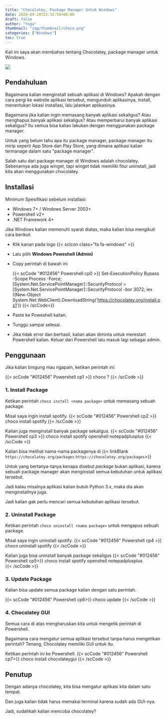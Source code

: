 ```yaml
---
title: "Chocolatey, Package Manager Untuk Windows"
date: 2020-09-20T23:32:59+08:00
draft: false
author: "Yoga"
thumbnail: "img/thumbnail/choco.png"
categories: ["Windows"]
toc: true
---
```


Kali ini saya akan membahas tentang Chocolatey, package manager untuk Windows.
<!--more-->

![](/img/thumbnail/choco.png)

## Pendahuluan

Bagaimana kalian menginstall sebuah aplikasi di Windows? Apakah dengan cara pergi ke website aplikasi tersebut, mengunduh aplikasinya, install, menentukan lokasi installasi, lalu jalankan aplikasinya.

Bagaimana jika kalian ingin memasang banyak aplikasi sekaligus? Atau menghapus banyak aplikasi sekaligus? Atau memperbarui banyak aplikasi sekaligus?
Itu semua bisa kalian lakukan dengan menggunakan package manager.

Untuk yang belum tahu apa itu package manager, package manager itu mirip seperti App Store dan Play Store, yang dimana aplikasi kalian termanage dalam satu "package manager".

Salah satu dari package manager di Windows adalah chocolatey. Sebenarnya ada juga winget, tapi winget tidak memiliki fitur uninstall, jadi kita akan menggunakan chocolatey.

## Installasi

Minimum Spesifikasi sebelum installasi:
+ Windows 7+ / Windows Server 2003+
+ Powershell v2+
+ .NET Framework 4+

Jika Windows kalian memenuhi syarat diatas, maka kalian bisa mengikuti cara berikut:
+ Klik kanan pada logo {{< scIcon class="fa fa-windows" >}}
+ Lalu pilih **Windows Poweshell (Admin)**
+ Copy perintah di bawah ini

	{{< scCode "#012456" Powershell cp0 >}}
	Set-ExecutionPolicy Bypass -Scope Process -Force; [System.Net.ServicePointManager]::SecurityProtocol = [System.Net.ServicePointManager]::SecurityProtocol -bor 3072; iex ((New-Object System.Net.WebClient).DownloadString('https://chocolatey.org/install.ps1'))
	{{< /scCode>}}

+ Paste ke Poweshell kalian.
+ Tunggu sampai selesai.
+ Jika tidak error dan berhasil, kalian akan diminta untuk merestart Powershell kalian. Keluar dari Powershell lalu masuk lagi sebagai admin.

## Penggunaan

Jika kalian bingung mau ngapain, ketikan perintah ini:

{{< scCode "#012456" Powershell cp1 >}}
choco ?
 {{< /scCode >}}

 ### 1. Install Package

 Ketikan perintah `choco install <nama package>` untuk memasang sebuah package.

 Misal saya ingin install spotify.
{{< scCode "#012456" Powershell cp2 >}}
choco install spotify
 {{< /scCode >}}

 Kalian juga menginstall banyak package sekaligus.
  {{< scCode "#012456" Powershell cp3 >}}
choco install spotify openshell notepadplusplus
 {{< /scCode >}}

 Kalian bisa melihat nama-nama packagenya di  {{< linkBlank `https://chocolatey.org/packages` `https://chocolatey.org/packages`>}}

 Untuk yang bertanya-tanya kenapa disebut _package_ bukan aplikasi, karena sebuah package manager akan menginstall semua kebutuhan untuk aplikasi tersebut.

 Jadi kalau misalnya aplikasi kalian butuh Python 3.x, maka dia akan menginstallnya juga.

 Jadi kalian gak perlu mencari semua kebutuhan aplikasi tersebut.

 ### 2. Uninstall Package

 Ketikan perintah `choco uninstall <nama package>` untuk mengapus sebuah package.

 Misal saya ingin uninstall spotify.
 {{< scCode "#012456" Powershell cp4 >}}
choco uninstall spotify
 {{< /scCode >}}

 Kalian juga bisa uninstall banyak package sekaligus
  {{< scCode "#012456" Powershell cp5>}}
choco install spotify openshell notepadplusplus <br>
 {{< /scCode >}}

### 3. Update Package

Kalian bisa update semua package kalian dengan satu perintah.

 {{< scCode "#012456" Powershell cp6>}}
choco update
 {{< /scCode >}}

### 4. Chocolatey GUI

Semua cara di atas mengharuskan kita untuk mengetik perintah di Powershell.

Bagaimana cara mengatur semua aplikasi tersebut tanpa harus mengetikan perintah? Tenang, Chocolatey memiliki GUI untuk itu.

Ketikan perintah ini ke Powershell.
 {{< scCode "#012456" Powershell cp7>}}
choco install chocolateygui
 {{< /scCode >}}

## Penutup
Dengan adanya chocolatey, kita bisa mengatur aplikasi kita dalam satu tempat.

Dan juga kalian tidak harus memakai terminal karena sudah ada GUI-nya.

Jadi, sudahkah kalian mencoba chocolatey?




<!--
Id : 851 8961 4230
pass: 12345
-->
